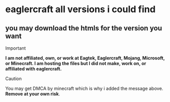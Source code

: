<h1>eaglercraft all versions i could find</h1>

<h2>you may download the htmls for the version you want</h2>


> [!IMPORTANT]
> **I am not affiliated, own, or work at Eagtek, Eaglercraft, Mojang, Microsoft, or Minecraft. I am hosting the files but I did not make, work on, or affiliated with eaglercraft.**

> [!CAUTION]
> You may get DMCA by minecraft which is why i added the message above. **Remove at your own risk**.
  
